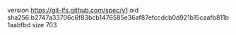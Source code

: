 version https://git-lfs.github.com/spec/v1
oid sha256:b2747a33706c6f83bcb1476585e36af87efccdcb0d921b15caafb811b1aabfbd
size 703
